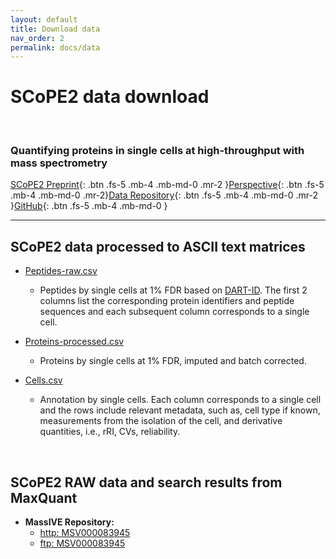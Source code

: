 ```yaml
---
layout: default
title: Download data
nav_order: 2
permalink: docs/data
---
```


# SCoPE2 data download

&nbsp;


### Quantifying proteins in single cells at high-throughput with mass spectrometry

[SCoPE2 Preprint](https://www.biorxiv.org/content/10.1101/665307v1){: .btn .fs-5 .mb-4 .mb-md-0 .mr-2 }[Perspective](https://pubs.acs.org/doi/10.1021/acs.jproteome.8b00257){: .btn .fs-5 .mb-4 .mb-md-0 .mr-2}[Data Repository](ftp://massive.ucsd.edu/MSV000083945){: .btn .fs-5 .mb-4 .mb-md-0 .mr-2 }[GitHub](https://github.com/SlavovLab/){: .btn .fs-5 .mb-4 .mb-md-0 }

------------



## SCoPE2 data processed to ASCII text matrices


* [Peptides-raw.csv](http://slavovlab.net/scope2/data/Peptides-raw.csv)
  - Peptides by single cells at 1% FDR based on [DART-ID](https://dart-id.slavovlab.net/). The first 2 columns list the corresponding protein identifiers and peptide sequences and each subsequent column corresponds to a single cell.
&nbsp;

* [Proteins-processed.csv](http://slavovlab.net/scope2/data/Proteins-processed.csv)
   - Proteins by single cells at 1% FDR, imputed and batch corrected.
&nbsp;

* [Cells.csv](http://slavovlab.net/scope2/data/Cells.csv)
   - Annotation by single cells. Each column corresponds to a single cell and the rows include relevant metadata, such as, cell type if known, measurements from the isolation of the cell, and derivative quantities, i.e., rRI, CVs, reliability.
   
&nbsp;


## SCoPE2 RAW data and search results from MaxQuant

* **MassIVE Repository:**
  - [http: MSV000083945](https://massive.ucsd.edu/ProteoSAFe/dataset.jsp?task=de6aace2096845378ab9ef288e43aa75)
  - [ftp: MSV000083945](ftp://massive.ucsd.edu/MSV000083945)
